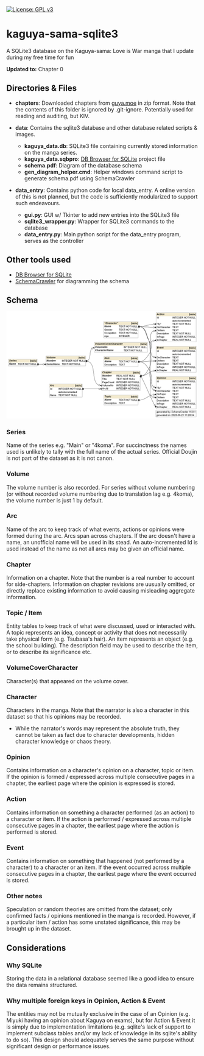 [![License: GPL v3](https://img.shields.io/badge/License-GPLv3-blue.svg)](https://www.gnu.org/licenses/gpl-3.0)

# kaguya-sama-sqlite3
A SQLite3 database on the Kaguya-sama: Love is War manga that I update during my free time for fun

**Updated to:** Chapter 0


Directories & Files
---
* **chapters**: Downloaded chapters from [guya.moe](https://guya.moe/read/manga/Kaguya-Wants-To-Be-Confessed-To/) in zip format. Note that the contents of this folder is ignored by .git-ignore. Potentially used for reading and auditing, but KIV.
* **data**: Contains the sqlite3 database and other database related scripts & images.
    * **kaguya_data.db**:  SQLite3 file containing currently stored information on the manga series.
    * **kaguya_data.sqbpro**: [DB Browser for SQLite](https://sqlitebrowser.org/) project file
    * **schema.pdf**: Diagram of the database schema
    * **gen_diagram_helper.cmd**: Helper windows command script to generate schema.pdf using SchemaCrawler
* **data_entry**: Contains python code for local data_entry. A online version of this is not planned, but the code is sufficiently modularized to support such endeavours.
    
    * **gui<span>.py**: GUI w/ Tkinter to add new entries into the SQLite3 file
     * **sqlite3_wrapper<span>.py**: Wrapper for SQLite3 commands to the database
     * **data_entry<span>.py**: Main python script for the data_entry program, serves as the controller

Other tools used
---
* [DB Browser for SQLite](https://sqlitebrowser.org/)
* [SchemaCrawler](https://www.schemacrawler.com/diagramming.html) for diagramming the schema

Schema
---
![Image of schema](./data/schema.png)

### Series
Name of the series e.g. "Main" or "4koma". For succinctness the names used is unlikely to tally with the full name of the actual series. Official Doujin is not part of the dataset as it is not canon.

### Volume
The volume number is also recorded. For series without volume numbering (or without recorded volume numbering due to translation lag e.g. 4koma), the volume number is just 1 by default.

### Arc
Name of the arc to keep track of what events, actions or opinions were formed during the arc. Arcs span across chapters. If the arc doesn't have a name, an unofficial name will be used in its stead. An auto-incremented Id is used instead of the name as not all arcs may be given an official name.

### Chapter
Information on a chapter. Note that the number is a real number to account for side-chapters. Information on chapter revisions are uusually omitted, or directly replace existing information to avoid causing misleading aggregate information.

### Topic / Item
Entity tables to keep track of what were discussed, used or interacted with. A topic represents an idea, concept or activity that does not necessarily take physical form (e.g. Tsubasa's hair). An item represents an object (e.g. the school building). The description field may be used to describe the item, or to describe its significance etc.

### VolumeCoverCharacter
Character(s) that appeared on the volume cover.

### Character
Characters in the manga. Note that the narrator is also a character in this dataset so that his opinions may be recorded.
* While the narrator's words may represent the absolute truth, they cannot be taken as fact due to character developments, hidden character knowledge or chaos theory.

### Opinion
Contains information on a character's opinion on a character, topic or item. If the opinion is formed / expressed across multiple consecutive pages in a chapter, the earliest page where the opinion is expressed is stored.

### Action
Contains information on something a character performed (as an action) to a character or item.  If the action is performed / expressed across multiple consecutive pages in a chapter, the earliest page where the action is performed is stored.

### Event
Contains information on something that happened (not performed by a character) to a character or an item. If the event occurred across multiple consecutive pages in a chapter, the earliest page where the event occurred is stored.

### Other notes
Speculation or random theories are omitted from the dataset; only confirmed facts / opinions mentioned in the manga is recorded. However, if a particular item / action has some unstated significance, this may be brought up in the dataset.

Considerations
---
### Why SQLite
Storing the data in a relational database seemed like a good idea to ensure the data remains structured.

### Why multiple foreign keys in Opinion, Action & Event
The entities may not be mutually exclusive in the case of an Opinion (e.g. Miyuki having an opinion about Kaguya on exams),  but for Action & Event it is simply due to implementation limitations (e.g. sqlite's lack of support to implement subclass tables and/or my lack of knowledge in its sqlite's ability to do so). This design should adequately serves the same purpose without significant design or performance issues.
